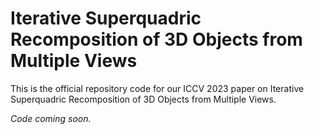 # Iterative Superquadric Recomposition of 3D Objects from Multiple Views

This is the official repository code for our ICCV 2023 paper on Iterative Superquadric Recomposition of 3D Objects from Multiple Views.

*Code coming soon.*
